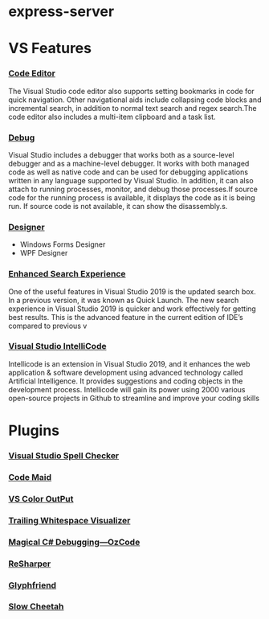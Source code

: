 # express-server
# VS Features
### [Code Editor](https://visualstudio.microsoft.com/vs/features/develop/)
 The Visual Studio code editor also supports setting bookmarks in code for quick navigation. Other navigational aids include collapsing code blocks and incremental search, in addition to normal text search and regex search.The code editor also includes a multi-item clipboard and a task list.

### [Debug](https://en.wikipedia.org/wiki/Microsoft_Visual_Studio#Code_editor)
Visual Studio includes a debugger that works both as a source-level debugger and as a machine-level debugger. It works with both managed code as well as native code and can be used for debugging applications written in any language supported by Visual Studio. In addition, it can also attach to running processes, monitor, and debug those processes.If source code for the running process is available, it displays the code as it is being run. If source code is not available, it can show the disassembly.s.
### [Designer](https://en.wikipedia.org/wiki/Microsoft_Visual_Studio#Code_editor)
- Windows Forms Designer
- WPF Designer
### [Enhanced Search Experience](https://geekflare.com/visual-studio-2019-new-features/)
One of the useful features in Visual Studio 2019 is the updated search box. In a previous version, it was known as Quick Launch. The new search experience in Visual Studio 2019 is quicker and work effectively for getting best results. This is the advanced feature in the current edition of IDE’s compared to previous v
### [Visual Studio IntelliCode](https://geekflare.com/visual-studio-2019-new-features/)
Intellicode is an extension in Visual Studio 2019, and it enhances the web application & software development using advanced technology called Artificial Intelligence. It provides suggestions and coding objects in the development process. Intellicode will gain its power using 2000 various open-source projects in Github to streamline and improve your coding skills

# Plugins

### [Visual Studio Spell Checker](https://www.syncfusion.com/blogs/post/15-must-have-visual-studio-extensions-for-developers.aspx#visual-studio-spell-checker)


### [Code Maid ](https://www.syncfusion.com/blogs/post/15-must-have-visual-studio-extensions-for-developers.aspx#visual-studio-spell-checker)
### [VS Color OutPut ](https://www.syncfusion.com/blogs/post/15-must-have-visual-studio-extensions-for-developers.aspx#visual-studio-spell-check)
### [Trailing Whitespace Visualizer ](https://www.syncfusion.com/blogs/post/15-must-have-visual-studio-extensions-for-developers.aspx#visual-studio-spell-check)
### [Magical C# Debugging—OzCode ](https://www.syncfusion.com/blogs/post/15-must-have-visual-studio-extensions-for-developers.aspx#visual-studio-spell-check)
### [ReSharper ](https://www.syncfusion.com/blogs/post/15-must-have-visual-studio-extensions-for-developers.aspx#visual-studio-spell-check)
### [ Glyphfriend](https://www.syncfusion.com/blogs/post/15-must-have-visual-studio-extensions-for-developers.aspx#visual-studio-spell-check)
### [Slow Cheetah](https://www.syncfusion.com/blogs/post/15-must-have-visual-studio-extensions-for-developers.aspx#visual-studio-spell-check)




